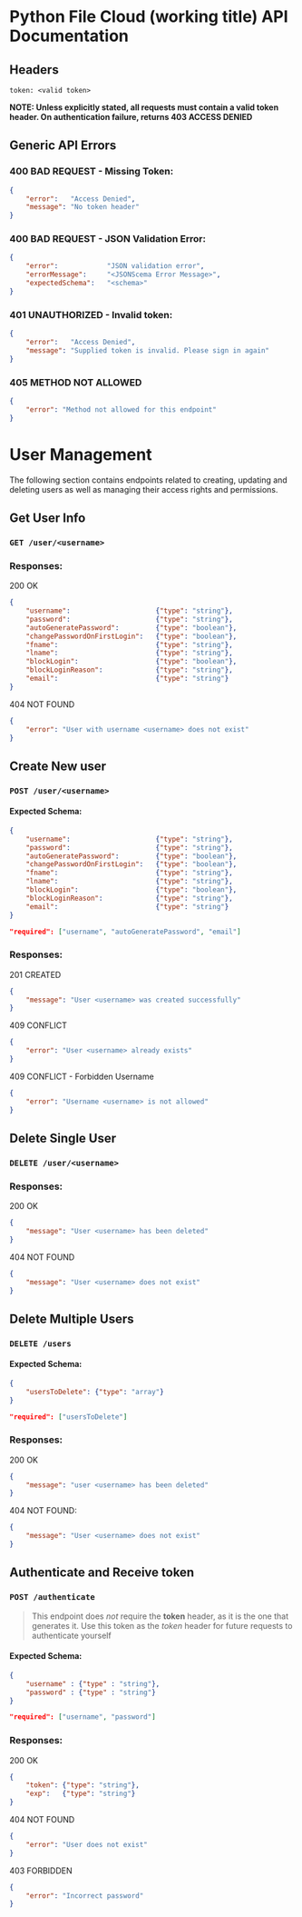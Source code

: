 # Python File Cloud (working title) API Documentation

## Headers
```token: <valid token>```

**NOTE: Unless explicitly stated, all requests must contain a valid token header. On authentication failure, returns 403 ACCESS DENIED**

## Generic API Errors
### 400 BAD REQUEST - Missing Token: 
```json
{
    "error":   "Access Denied",
    "message": "No token header"
}
```
### 400 BAD REQUEST - JSON Validation Error: 
```json
{
    "error":            "JSON validation error",
    "errorMessage":     "<JSONScema Error Message>",
    "expectedSchema":   "<schema>"
}
```

### 401 UNAUTHORIZED - Invalid token:
```json
{
    "error":   "Access Denied",
    "message": "Supplied token is invalid. Please sign in again"
}
```

### 405 METHOD NOT ALLOWED
```json
{
    "error": "Method not allowed for this endpoint"
}
```

# User Management
The following section contains endpoints related to creating, updating and deleting users as well as managing their access rights and permissions. 
## Get User Info
### ```GET /user/<username>```

### Responses:
200 OK
```json
{
    "username":                     {"type": "string"},
    "password":                     {"type": "string"},
    "autoGeneratePassword":         {"type": "boolean"},
    "changePasswordOnFirstLogin":   {"type": "boolean"},
    "fname":                        {"type": "string"},
    "lname":                        {"type": "string"},
    "blockLogin":                   {"type": "boolean"},
    "blockLoginReason":             {"type": "string"},
    "email":                        {"type": "string"}
}
```

404 NOT FOUND
```json
{
    "error": "User with username <username> does not exist"
}
```


## Create New user
### ```POST /user/<username>```
#### Expected Schema:
```json
{
    "username":                     {"type": "string"},
    "password":                     {"type": "string"},
    "autoGeneratePassword":         {"type": "boolean"},
    "changePasswordOnFirstLogin":   {"type": "boolean"},
    "fname":                        {"type": "string"},
    "lname":                        {"type": "string"},
    "blockLogin":                   {"type": "boolean"},
    "blockLoginReason":             {"type": "string"},
    "email":                        {"type": "string"}
}

"required": ["username", "autoGeneratePassword", "email"]
```
### Responses:
201 CREATED
```json
{
    "message": "User <username> was created successfully"
}
```
409 CONFLICT
```json
{
    "error": "User <username> already exists"
}
```
409 CONFLICT - Forbidden Username
```json
{
    "error": "Username <username> is not allowed"
}
```

## Delete Single User
### ```DELETE /user/<username>```
### Responses:
200 OK
```json
{
    "message": "User <username> has been deleted"
}
```
404 NOT FOUND
```json
{
    "message": "User <username> does not exist"
}
```

## Delete Multiple Users
### ```DELETE /users```
#### Expected Schema:
```json
{
    "usersToDelete": {"type": "array"}
}

"required": ["usersToDelete"]
```
### Responses:
200 OK
```json
{
    "message": "user <username> has been deleted"
}
```
404 NOT FOUND:
```json
{
    "message": "User <username> does not exist"
}
```

## Authenticate and Receive token
### ```POST /authenticate```
> This endpoint does *not* require the **token** header, as it is the one that generates it. Use this token as the *token* header for future requests to authenticate yourself
#### Expected Schema:
```json
{
    "username" : {"type" : "string"},
    "password" : {"type" : "string"}
}

"required": ["username", "password"]
```

### Responses:
200 OK
```json
{
    "token": {"type": "string"},
    "exp":   {"type": "string"}
}
```
404 NOT FOUND
```json
{
    "error": "User does not exist"
}
```
403 FORBIDDEN
```json
{
    "error": "Incorrect password"
}
```
